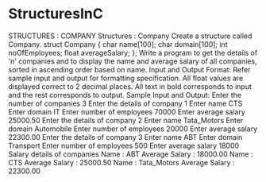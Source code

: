 # StructuresInC
STRUCTURES : COMPANY Structures : Company     Create a structure called Company.     struct Company  {  char name[100];  char domain[100];  int noOfEmployees;  float averageSalary;  };     Write a program to get the details of 'n' companies and to display the name and average salary of all companies, sorted in ascending order based on name.     Input and Output Format:  Refer sample input and output for formatting specification.  All float values are displayed correct to 2 decimal places.  All text in bold corresponds to input and the rest corresponds to output.     Sample Input and Output:  Enter the number of companies  3  Enter the details of company 1  Enter name  CTS  Enter domain  IT  Enter number of employees  70000  Enter average salary  25000.50  Enter the details of company 2  Enter name  Tata_Motors  Enter domain  Automobile  Enter number of employees  20000  Enter average salary  22300.00  Enter the details of company 3  Enter name  ABT  Enter domain  Transport  Enter number of employees  500  Enter average salary  18000  Salary details of companies  Name : ABT  Average Salary : 18000.00  Name : CTS  Average Salary : 25000.50  Name : Tata_Motors  Average Salary : 22300.00
